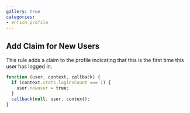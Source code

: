```yaml
---
gallery: true
categories:
- enrich profile
---
```

## Add Claim for New Users

This rule adds a claim to the profile indicating that this is the first time this user has logged in.

```js
function (user, context, callback) {
  if (context.stats.loginsCount === 1) {
    user.newuser = true;
  }
  callback(null, user, context);
}
```
